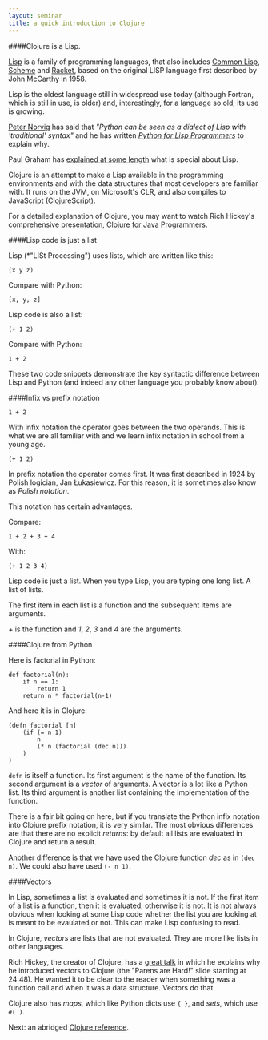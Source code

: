 ```yaml
---
layout: seminar
title: a quick introduction to Clojure
---
```

####Clojure is a Lisp.

[Lisp](http://en.wikipedia.org/wiki/Lisp_(programming_language)) is a family of programming languages, that also includes [Common Lisp](http://en.wikipedia.org/wiki/Common_Lisp), [Scheme](http://en.wikipedia.org/wiki/Scheme_(programming_language)) and [Racket](http://en.wikipedia.org/wiki/Racket_(programming_language)), based on the original LISP language first described by John McCarthy in 1958.

Lisp is the oldest language still in widespread use today (although Fortran, which is still in use, is older) and, interestingly, for a language so old, its use is growing.

[Peter Norvig](https://www.udacity.com/course/cs212) has said that *"Python can be seen as a dialect of Lisp with 'traditional' syntax"* and he has written [*Python for Lisp Programmers*](http://norvig.com/python-lisp.html) to explain why.

Paul Graham has [explained at some length](http://www.paulgraham.com/lisp.html) what is special about Lisp. 

Clojure is an attempt to make a Lisp available in the programming environments and with the data structures that most developers are familiar with. It runs on the JVM, on Microsoft's CLR, and also compiles to JavaScript (ClojureScript).

For a detailed explanation of Clojure, you may want to watch Rich Hickey's comprehensive presentation, [Clojure for Java Programmers](http://youtu.be/P76Vbsk_3J0).

####Lisp code is just a list

Lisp (*"LISt Processing") uses lists, which are written like this:

    (x y z)

Compare with Python:

    [x, y, z]

Lisp code is also a list:

    (+ 1 2)

Compare with Python:

    1 + 2

These two code snippets demonstrate the key syntactic difference between Lisp and Python (and indeed any other language you probably know about).

####Infix vs prefix notation

    1 + 2

With infix notation the operator goes between the two operands. This is what we are all familiar with and we learn infix notation in school from a young age.

    (+ 1 2)

In prefix notation the operator comes first. It was first described in 1924 by Polish logician,  Jan Łukasiewicz. For this reason, it is sometimes also know as *Polish notation*.

This notation has certain advantages.

Compare:

    1 + 2 + 3 + 4

With:

    (+ 1 2 3 4)

Lisp code is just a list. When you type Lisp, you are typing one long list. A list of lists.

The first item in each list is a function and the subsequent items are arguments.

*+* is the function and *1*, *2*, *3* and *4* are the arguments.

####Clojure from Python

Here is factorial in Python:

    def factorial(n):
        if n == 1:
            return 1
        return n * factorial(n-1)

And here it is in Clojure:

    (defn factorial [n]
        (if (= n 1)
            n
            (* n (factorial (dec n)))
        )
    )

`defn` is itself a function. Its first argument is the name of the function. Its second argument is a *vector* of arguments. A vector is a lot like a Python list. Its third argument is another list containing the implementation of the function.

There is a fair bit going on here, but if you translate the Python infix notation into Clojure prefix notation, it is very similar. The most obvious differences are that there are no explicit *return*s: by default all lists are evaluated in Clojure and return a result.

Another difference is that we have used the Clojure function *dec* as in `(dec n)`. We could also have used `(- n 1)`.

####Vectors

In Lisp, sometimes a list is evaluated and sometimes it is not. If the first item of a list is a function, then it is evaluated, otherwise it is not. It is not always obvious when looking at some Lisp code whether the list you are looking at is meant to be evaulated or not. This can make Lisp confusing to read. 

In Clojure, *vectors* are lists that are not evaluated. They are more like lists in other languages.

Rich Hickey, the creator of Clojure, has a [great talk](http://www.infoq.com/presentations/Simple-Made-Easy) in which he explains why he introduced vectors to Clojure (the "Parens are Hard!" slide starting at 24:48). He wanted it to be clear to the reader when something was a function call and when it was a data structure. Vectors do that.

Clojure also has *maps*, which like Python dicts use `{ }`, and *sets*, which use `#( )`. 

Next: an abridged [Clojure reference](/2014/05/22/clojure-ref.html).

 
